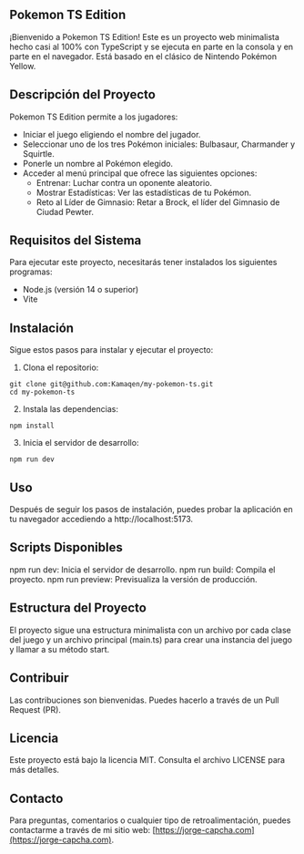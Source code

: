 ## Pokemon TS Edition

¡Bienvenido a Pokemon TS Edition! Este es un proyecto web minimalista hecho casi al 100% con TypeScript y se ejecuta en parte en la consola y en parte en el navegador. Está basado en el clásico de Nintendo Pokémon Yellow.

## Descripción del Proyecto

Pokemon TS Edition permite a los jugadores:

- Iniciar el juego eligiendo el nombre del jugador.
- Seleccionar uno de los tres Pokémon iniciales: Bulbasaur, Charmander y Squirtle.
- Ponerle un nombre al Pokémon elegido.
- Acceder al menú principal que ofrece las siguientes opciones:
  - Entrenar: Luchar contra un oponente aleatorio.
  - Mostrar Estadísticas: Ver las estadísticas de tu Pokémon.
  - Reto al Líder de Gimnasio: Retar a Brock, el líder del Gimnasio de Ciudad Pewter.

## Requisitos del Sistema

Para ejecutar este proyecto, necesitarás tener instalados los siguientes programas:

- Node.js (versión 14 o superior)
- Vite

## Instalación

Sigue estos pasos para instalar y ejecutar el proyecto:

1. Clona el repositorio:

```console
git clone git@github.com:Kamaqen/my-pokemon-ts.git
cd my-pokemon-ts
```

2. Instala las dependencias:

```console
npm install
```

3. Inicia el servidor de desarrollo:

```console
npm run dev
```

## Uso

Después de seguir los pasos de instalación, puedes probar la aplicación en tu navegador accediendo a http://localhost:5173.

## Scripts Disponibles

npm run dev: Inicia el servidor de desarrollo.
npm run build: Compila el proyecto.
npm run preview: Previsualiza la versión de producción.

## Estructura del Proyecto

El proyecto sigue una estructura minimalista con un archivo por cada clase del juego y un archivo principal (main.ts) para crear una instancia del juego y llamar a su método start.

## Contribuir

Las contribuciones son bienvenidas. Puedes hacerlo a través de un Pull Request (PR).

## Licencia

Este proyecto está bajo la licencia MIT. Consulta el archivo LICENSE para más detalles.

## Contacto

Para preguntas, comentarios o cualquier tipo de retroalimentación, puedes contactarme a través de mi sitio web: [https://jorge-capcha.com](https://jorge-capcha.com).

